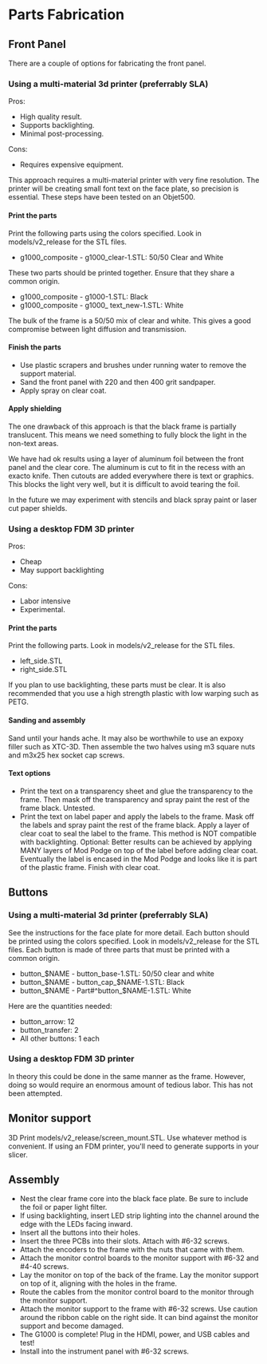 # Parts Fabrication

## Front Panel

There are a couple of options for fabricating the front panel.

### Using a multi-material 3d printer (preferrably SLA)

Pros:

* High quality result.
* Supports backlighting.
* Minimal post-processing.

Cons:

* Requires expensive equipment.

This approach requires a multi-material printer with very fine resolution.  The
printer will be creating small font text on the face plate, so precision is
essential.  These steps have been tested on an Objet500.

#### Print the parts

Print the following parts using the colors specified.  Look in models/v2_release
for the STL files.

* g1000_composite - g1000_clear-1.STL: 50/50 Clear and White

These two parts should be printed together.  Ensure that they share a common
origin.

* g1000_composite - g1000-1.STL: Black
* g1000_composite - g1000_ text_new-1.STL: White

The bulk of the frame is a 50/50 mix of clear and white.  This gives a good
compromise between light diffusion and transmission.

#### Finish the parts

* Use plastic scrapers and brushes under running water to remove the support
  material.
* Sand the front panel with 220 and then 400 grit sandpaper.
* Apply spray on clear coat.

#### Apply shielding

The one drawback of this approach is that the black frame is partially
translucent.  This means we need something to fully block the light in the
non-text areas.

We have had ok results using a layer of aluminum foil between the front panel
and the clear core.  The aluminum is cut to fit in the recess with an exacto
knife.  Then cutouts are added everywhere there is text or graphics.  This
blocks the light very well, but it is difficult to avoid tearing the foil.

In the future we may experiment with stencils and black spray paint or laser
cut paper shields.

### Using a desktop FDM 3D printer

Pros:

* Cheap
* May support backlighting

Cons:

* Labor intensive
* Experimental.

#### Print the parts

Print the following parts.  Look in models/v2_release for the STL files.

* left_side.STL
* right_side.STL

If you plan to use backlighting, these parts must be clear.  It is also
recommended that you use a high strength plastic with low warping such as
PETG.

#### Sanding and assembly

Sand until your hands ache.  It may also be worthwhile to use an expoxy filler
such as XTC-3D.  Then assemble the two halves using m3 square nuts and m3x25
hex socket cap screws.

#### Text options

* Print the text on a transparency sheet and glue the transparency to the frame.
  Then mask off the transparency and spray paint the rest of the frame black.
  Untested.
* Print the text on label paper and apply the labels to the frame.  Mask off the
  labels and spray paint the rest of the frame black.  Apply a layer of clear
  coat to seal the label to the frame.  This method is NOT compatible with
  backlighting.  Optional: Better results can be achieved by applying MANY
  layers of Mod Podge on top of the label before adding clear coat.  Eventually
  the label is encased in the Mod Podge and looks like it is part of the plastic
  frame.  Finish with clear coat.

## Buttons

### Using a multi-material 3d printer (preferrably SLA)

See the instructions for the face plate for more detail.  Each button should
be printed using the colors specified.  Look in models/v2_release
for the STL files.  Each button is made of three parts that must be printed
with a common origin.

* button_$NAME - button_base-1.STL: 50/50 clear and white
* button_$NAME - button_cap_$NAME-1.STL: Black
* button_$NAME - Part#^button_$NAME-1.STL: White

Here are the quantities needed:

* button_arrow: 12
* button_transfer: 2
* All other buttons: 1 each

### Using a desktop FDM 3D printer

In theory this could be done in the same manner as the frame.  However, doing
so would require an enormous amount of tedious labor.  This has not been
attempted.

## Monitor support

3D Print models/v2_release/screen_mount.STL.  Use whatever method is convenient.
If using an FDM printer, you'll need to generate supports in your slicer.

## Assembly

* Nest the clear frame core into the black face plate. Be sure to include
  the foil or paper light filter.
* If using backlighting, insert LED strip lighting into the channel around the
  edge with the LEDs facing inward.
* Insert all the buttons into their holes.
* Insert the three PCBs into their slots.  Attach with #6-32 screws.
* Attach the encoders to the frame with the nuts that came with them.
* Attach the monitor control boards to the monitor support with #6-32 and
  #4-40 screws.
* Lay the monitor on top of the back of the frame.  Lay the monitor support
  on top of it, aligning with the holes in the frame.
* Route the cables from the monitor control board to the monitor through the
  monitor support.
* Attach the monitor support to the frame with #6-32 screws.  Use caution around
  the ribbon cable on the right side.  It can bind against the monitor support
  and become damaged.
* The G1000 is complete!  Plug in the HDMI, power, and USB cables and test!
* Install into the instrument panel with #6-32 screws.
